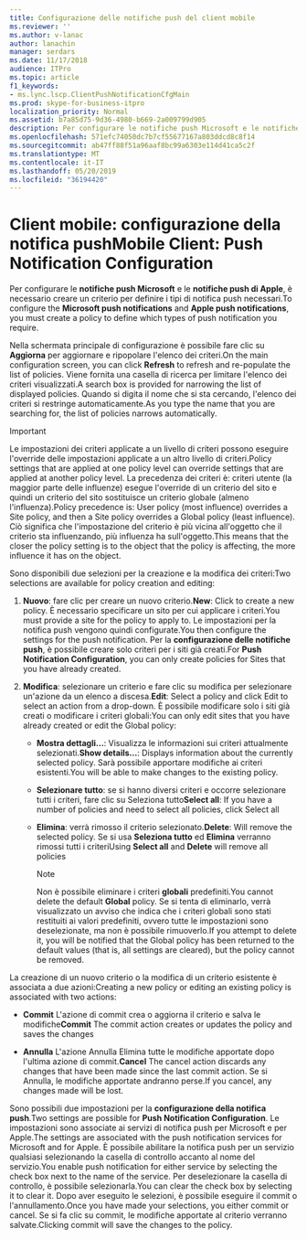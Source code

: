 ```yaml
---
title: Configurazione delle notifiche push del client mobile
ms.reviewer: ''
ms.author: v-lanac
author: lanachin
manager: serdars
ms.date: 11/17/2018
audience: ITPro
ms.topic: article
f1_keywords:
- ms.lync.lscp.ClientPushNotificationCfgMain
ms.prod: skype-for-business-itpro
localization_priority: Normal
ms.assetid: b7a85d75-9d36-4980-b669-2a009799d905
description: Per configurare le notifiche push Microsoft e le notifiche push di Apple, è necessario creare un criterio per definire i tipi di notifica push necessari.
ms.openlocfilehash: 571efc74050dc7b7cf55677167a803ddcd8c8f14
ms.sourcegitcommit: ab47ff88f51a96aaf8bc99a6303e114d41ca5c2f
ms.translationtype: MT
ms.contentlocale: it-IT
ms.lasthandoff: 05/20/2019
ms.locfileid: "36194420"
---
```

# <a name="mobile-client-push-notification-configuration"></a><span data-ttu-id="a937b-103">Client mobile: configurazione della notifica push</span><span class="sxs-lookup"><span data-stu-id="a937b-103">Mobile Client: Push Notification Configuration</span></span>
 
<span data-ttu-id="a937b-104">Per configurare le **notifiche push Microsoft** e le **notifiche push di Apple**, è necessario creare un criterio per definire i tipi di notifica push necessari.</span><span class="sxs-lookup"><span data-stu-id="a937b-104">To configure the **Microsoft push notifications** and **Apple push notifications**, you must create a policy to define which types of push notification you require.</span></span>
  
<span data-ttu-id="a937b-105">Nella schermata principale di configurazione è possibile fare clic su **Aggiorna** per aggiornare e ripopolare l'elenco dei criteri.</span><span class="sxs-lookup"><span data-stu-id="a937b-105">On the main configuration screen, you can click **Refresh** to refresh and re-populate the list of policies.</span></span> <span data-ttu-id="a937b-106">Viene fornita una casella di ricerca per limitare l'elenco dei criteri visualizzati.</span><span class="sxs-lookup"><span data-stu-id="a937b-106">A search box is provided for narrowing the list of displayed policies.</span></span> <span data-ttu-id="a937b-107">Quando si digita il nome che si sta cercando, l'elenco dei criteri si restringe automaticamente.</span><span class="sxs-lookup"><span data-stu-id="a937b-107">As you type the name that you are searching for, the list of policies narrows automatically.</span></span>
  
> [!IMPORTANT]
> <span data-ttu-id="a937b-108">Le impostazioni dei criteri applicate a un livello di criteri possono eseguire l'override delle impostazioni applicate a un altro livello di criteri.</span><span class="sxs-lookup"><span data-stu-id="a937b-108">Policy settings that are applied at one policy level can override settings that are applied at another policy level.</span></span> <span data-ttu-id="a937b-109">La precedenza dei criteri è: criteri utente (la maggior parte delle influenze) esegue l'override di un criterio del sito e quindi un criterio del sito sostituisce un criterio globale (almeno l'influenza).</span><span class="sxs-lookup"><span data-stu-id="a937b-109">Policy precedence is: User policy (most influence) overrides a Site policy, and then a Site policy overrides a Global policy (least influence).</span></span> <span data-ttu-id="a937b-110">Ciò significa che l'impostazione del criterio è più vicina all'oggetto che il criterio sta influenzando, più influenza ha sull'oggetto.</span><span class="sxs-lookup"><span data-stu-id="a937b-110">This means that the closer the policy setting is to the object that the policy is affecting, the more influence it has on the object.</span></span> 
  
<span data-ttu-id="a937b-111">Sono disponibili due selezioni per la creazione e la modifica dei criteri:</span><span class="sxs-lookup"><span data-stu-id="a937b-111">Two selections are available for policy creation and editing:</span></span>
  
1. <span data-ttu-id="a937b-112">**Nuovo**: fare clic per creare un nuovo criterio.</span><span class="sxs-lookup"><span data-stu-id="a937b-112">**New**: Click to create a new policy.</span></span> <span data-ttu-id="a937b-113">È necessario specificare un sito per cui applicare i criteri.</span><span class="sxs-lookup"><span data-stu-id="a937b-113">You must provide a site for the policy to apply to.</span></span> <span data-ttu-id="a937b-114">Le impostazioni per la notifica push vengono quindi configurate.</span><span class="sxs-lookup"><span data-stu-id="a937b-114">You then configure the settings for the push notification.</span></span> <span data-ttu-id="a937b-115">Per la **configurazione delle notifiche push**, è possibile creare solo criteri per i siti già creati.</span><span class="sxs-lookup"><span data-stu-id="a937b-115">For **Push Notification Configuration**, you can only create policies for Sites that you have already created.</span></span>
    
2. <span data-ttu-id="a937b-116">**Modifica**: selezionare un criterio e fare clic su modifica per selezionare un'azione da un elenco a discesa.</span><span class="sxs-lookup"><span data-stu-id="a937b-116">**Edit**: Select a policy and click Edit to select an action from a drop-down.</span></span> <span data-ttu-id="a937b-117">È possibile modificare solo i siti già creati o modificare i criteri globali:</span><span class="sxs-lookup"><span data-stu-id="a937b-117">You can only edit sites that you have already created or edit the Global policy:</span></span>
    
   - <span data-ttu-id="a937b-118">**Mostra dettagli...**: Visualizza le informazioni sui criteri attualmente selezionati.</span><span class="sxs-lookup"><span data-stu-id="a937b-118">**Show details…**: Displays information about the currently selected policy.</span></span> <span data-ttu-id="a937b-119">Sarà possibile apportare modifiche ai criteri esistenti.</span><span class="sxs-lookup"><span data-stu-id="a937b-119">You will be able to make changes to the existing policy.</span></span>
    
   - <span data-ttu-id="a937b-120">**Selezionare tutto**: se si hanno diversi criteri e occorre selezionare tutti i criteri, fare clic su Seleziona tutto</span><span class="sxs-lookup"><span data-stu-id="a937b-120">**Select all**: If you have a number of policies and need to select all policies, click Select all</span></span>
    
   - <span data-ttu-id="a937b-121">**Elimina**: verrà rimosso il criterio selezionato.</span><span class="sxs-lookup"><span data-stu-id="a937b-121">**Delete**: Will remove the selected policy.</span></span> <span data-ttu-id="a937b-122">Se si usa **Seleziona tutto** ed **Elimina** verranno rimossi tutti i criteri</span><span class="sxs-lookup"><span data-stu-id="a937b-122">Using **Select all** and **Delete** will remove all policies</span></span>
    
     > [!NOTE]
     > <span data-ttu-id="a937b-123">Non è possibile eliminare i criteri **globali** predefiniti.</span><span class="sxs-lookup"><span data-stu-id="a937b-123">You cannot delete the default **Global** policy.</span></span> <span data-ttu-id="a937b-124">Se si tenta di eliminarlo, verrà visualizzato un avviso che indica che i criteri globali sono stati restituiti ai valori predefiniti, ovvero tutte le impostazioni sono deselezionate, ma non è possibile rimuoverlo.</span><span class="sxs-lookup"><span data-stu-id="a937b-124">If you attempt to delete it, you will be notified that the Global policy has been returned to the default values (that is, all settings are cleared), but the policy cannot be removed.</span></span>
  
<span data-ttu-id="a937b-125">La creazione di un nuovo criterio o la modifica di un criterio esistente è associata a due azioni:</span><span class="sxs-lookup"><span data-stu-id="a937b-125">Creating a new policy or editing an existing policy is associated with two actions:</span></span>
  
- <span data-ttu-id="a937b-126">**Commit** L'azione di commit crea o aggiorna il criterio e salva le modifiche</span><span class="sxs-lookup"><span data-stu-id="a937b-126">**Commit** The commit action creates or updates the policy and saves the changes</span></span>
    
- <span data-ttu-id="a937b-127">**Annulla** L'azione Annulla Elimina tutte le modifiche apportate dopo l'ultima azione di commit.</span><span class="sxs-lookup"><span data-stu-id="a937b-127">**Cancel** The cancel action discards any changes that have been made since the last commit action.</span></span> <span data-ttu-id="a937b-128">Se si Annulla, le modifiche apportate andranno perse.</span><span class="sxs-lookup"><span data-stu-id="a937b-128">If you cancel, any changes made will be lost.</span></span>
    
<span data-ttu-id="a937b-129">Sono possibili due impostazioni per la **configurazione della notifica push**.</span><span class="sxs-lookup"><span data-stu-id="a937b-129">Two settings are possible for **Push Notification Configuration**.</span></span> <span data-ttu-id="a937b-130">Le impostazioni sono associate ai servizi di notifica push per Microsoft e per Apple.</span><span class="sxs-lookup"><span data-stu-id="a937b-130">The settings are associated with the push notification services for Microsoft and for Apple.</span></span> <span data-ttu-id="a937b-131">È possibile abilitare la notifica push per un servizio qualsiasi selezionando la casella di controllo accanto al nome del servizio.</span><span class="sxs-lookup"><span data-stu-id="a937b-131">You enable push notification for either service by selecting the check box next to the name of the service.</span></span> <span data-ttu-id="a937b-132">Per deselezionare la casella di controllo, è possibile selezionarla.</span><span class="sxs-lookup"><span data-stu-id="a937b-132">You can clear the check box by selecting it to clear it.</span></span> <span data-ttu-id="a937b-133">Dopo aver eseguito le selezioni, è possibile eseguire il commit o l'annullamento.</span><span class="sxs-lookup"><span data-stu-id="a937b-133">Once you have made your selections, you either commit or cancel.</span></span> <span data-ttu-id="a937b-134">Se si fa clic su commit, le modifiche apportate al criterio verranno salvate.</span><span class="sxs-lookup"><span data-stu-id="a937b-134">Clicking commit will save the changes to the policy.</span></span>
  

